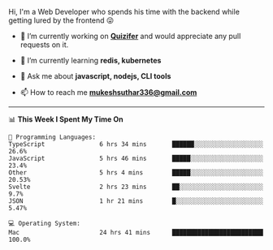 Hi, I'm a Web Developer who spends his time with the backend while getting lured by the frontend 😜

- 🔭 I’m currently working on **[Quizifer](https://github.com/SutharMukesh/Quizifer/)** and would appreciate any pull requests on it.

- 🌱 I’m currently learning **redis, kubernetes**

- 💬 Ask me about **javascript, nodejs, CLI tools**

- 📫 How to reach me **mukeshsuthar336@gmail.com**

---
<!--START_SECTION:waka-->
📊 **This Week I Spent My Time On** 

```text
💬 Programming Languages: 
TypeScript               6 hrs 34 mins       ██████░░░░░░░░░░░░░░░░░░░   26.6% 
JavaScript               5 hrs 46 mins       █████░░░░░░░░░░░░░░░░░░░░   23.4% 
Other                    5 hrs 4 mins        █████░░░░░░░░░░░░░░░░░░░░   20.53% 
Svelte                   2 hrs 23 mins       ██░░░░░░░░░░░░░░░░░░░░░░░   9.7% 
JSON                     1 hr 21 mins        █░░░░░░░░░░░░░░░░░░░░░░░░   5.47%

💻 Operating System: 
Mac                      24 hrs 41 mins      █████████████████████████   100.0%

```


<!--END_SECTION:waka-->
